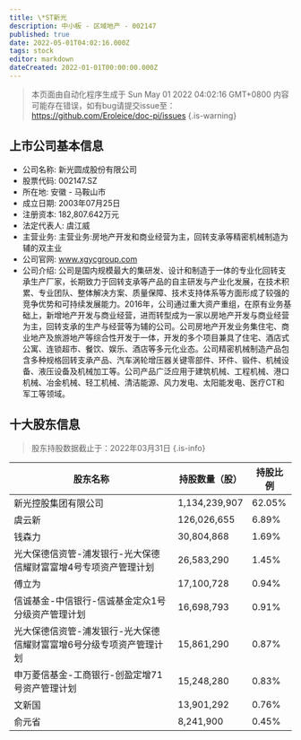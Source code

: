 ```yaml
---
title: \*ST新光
description: 中小板 - 区域地产 - 002147
published: true
date: 2022-05-01T04:02:16.000Z
tags: stock
editor: markdown
dateCreated: 2022-01-01T00:00:00.000Z
---
```


> 本页面由自动化程序生成于 Sun May 01 2022 04:02:16 GMT+0800
> 内容可能存在错误，如有bug请提交issue至：https://github.com/Eroleice/doc-pi/issues
{.is-warning}

## 上市公司基本信息
- 公司名称: 新光圆成股份有限公司
- 股票代码: 002147.SZ
- 所在地: 安徽 - 马鞍山市
- 成立日期: 2003年07月25日
- 注册资本: 182,807.642万元
- 法定代表人: 虞江威
- 主营业务: 主营业务:房地产开发和商业经营为主，回转支承等精密机械制造为辅的双主业
- 公司官网: www.xgycgroup.com
- 公司介绍: 公司是国内规模最大的集研发、设计和制造于一体的专业化回转支承生产厂家，长期致力于回转支承等产品的自主研发与产业化发展，在技术积累、专业团队、整体解决方案、质量保障、技术支持体系等方面形成了较强的竞争优势和可持续发展能力。2016年，公司通过重大资产重组，在原有业务基础上，新增地产开发与商业经营，进而转型成为一家以房地产开发与商业经营为主，回转支承的生产与经营等为辅的公司。公司房地产开发业务集住宅、商业地产及旅游地产等综合性开发于一体，开发的多个项目兼具了住宅、酒店式公寓、连锁超市、餐饮、娱乐、酒店等多元化业态。公司精密机械制造产品包含多种规格回转支承产品、汽车涡轮增压器关键零部件、环件、锻件、机械设备、液压设备及机械加工等。公司产品广泛应用于建筑机械、工程机械、港口机械、冶金机械、轻工机械、清洁能源、风力发电、太阳能发电、医疗CT和军工等领域。


## 十大股东信息
> 股东持股数据截止于：2022年03月31日
{.is-info}

| 股东名称 | 持股数量（股） | 持股比例 |
| --- | --- | --- |
| 新光控股集团有限公司 | 1,134,239,907 | 62.05% |
| 虞云新 | 126,026,655 | 6.89% |
| 钱森力 | 30,804,868 | 1.69% |
| 光大保德信资管-浦发银行-光大保德信耀财富富增4号专项资产管理计划 | 26,583,290 | 1.45% |
| 傅立为 | 17,100,728 | 0.94% |
| 信诚基金-中信银行-信诚基金定众1号分级资产管理计划 | 16,698,793 | 0.91% |
| 光大保德信资管-浦发银行-光大保德信耀财富富增6号分级专项资产管理计划 | 15,861,290 | 0.87% |
| 申万菱信基金-工商银行-创盈定增71号资产管理计划 | 15,248,280 | 0.83% |
| 文新国 | 13,901,292 | 0.76% |
| 俞元省 | 8,241,900 | 0.45% |




